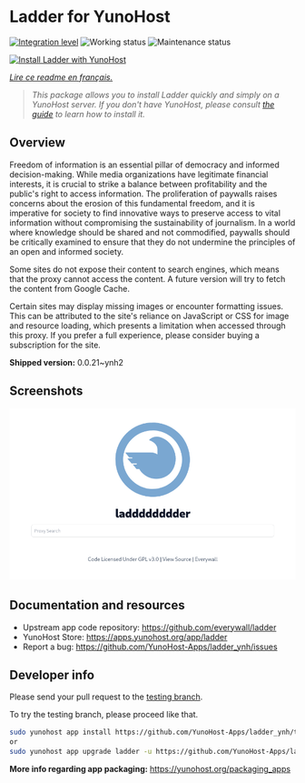<!--
N.B.: This README was automatically generated by https://github.com/YunoHost/apps/tree/master/tools/readme_generator
It shall NOT be edited by hand.
-->

# Ladder for YunoHost

[![Integration level](https://dash.yunohost.org/integration/ladder.svg)](https://dash.yunohost.org/appci/app/ladder) ![Working status](https://ci-apps.yunohost.org/ci/badges/ladder.status.svg) ![Maintenance status](https://ci-apps.yunohost.org/ci/badges/ladder.maintain.svg)

[![Install Ladder with YunoHost](https://install-app.yunohost.org/install-with-yunohost.svg)](https://install-app.yunohost.org/?app=ladder)

*[Lire ce readme en français.](./README_fr.md)*

> *This package allows you to install Ladder quickly and simply on a YunoHost server.
If you don't have YunoHost, please consult [the guide](https://yunohost.org/#/install) to learn how to install it.*

## Overview

Freedom of information is an essential pillar of democracy and informed decision-making. While media organizations have legitimate financial interests, it is crucial to strike a balance between profitability and the public's right to access information. The proliferation of paywalls raises concerns about the erosion of this fundamental freedom, and it is imperative for society to find innovative ways to preserve access to vital information without compromising the sustainability of journalism. In a world where knowledge should be shared and not commodified, paywalls should be critically examined to ensure that they do not undermine the principles of an open and informed society.

Some sites do not expose their content to search engines, which means that the proxy cannot access the content. A future version will try to fetch the content from Google Cache.

Certain sites may display missing images or encounter formatting issues. This can be attributed to the site's reliance on JavaScript or CSS for image and resource loading, which presents a limitation when accessed through this proxy. If you prefer a full experience, please consider buying a subscription for the site.

**Shipped version:** 0.0.21~ynh2

## Screenshots

![Screenshot of Ladder](./doc/screenshots/example.png)

## Documentation and resources

* Upstream app code repository: <https://github.com/everywall/ladder>
* YunoHost Store: <https://apps.yunohost.org/app/ladder>
* Report a bug: <https://github.com/YunoHost-Apps/ladder_ynh/issues>

## Developer info

Please send your pull request to the [testing branch](https://github.com/YunoHost-Apps/ladder_ynh/tree/testing).

To try the testing branch, please proceed like that.

``` bash
sudo yunohost app install https://github.com/YunoHost-Apps/ladder_ynh/tree/testing --debug
or
sudo yunohost app upgrade ladder -u https://github.com/YunoHost-Apps/ladder_ynh/tree/testing --debug
```

**More info regarding app packaging:** <https://yunohost.org/packaging_apps>